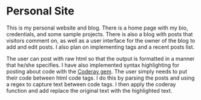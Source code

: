 Personal Site
=============

This is my personal website and blog. There is a home page with my bio,
credentials, and some sample projects. There is also a blog with posts
that visitors comment on, as well as a user interface for the owner of
the blog to add and edit posts. I also plan on implementing tags and 
a recent posts list.

The user can post with raw html so that the output is formatted in a
manner that he/she specifies. I have also implemented syntax highlighting
for posting about code with the 
[Coderay gem](https://github.com/rubychan/coderay). The user simply
needs to put their code between html code tags. I do this by parsing
the posts and using a regex to capture text between code tags. I then
apply the coderay function and add replace the original text with the
highlighted text.
